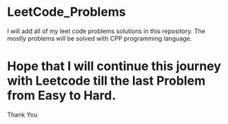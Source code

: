 # LeetCode_Problems
I will add all of my leet code problems solutions in this repository. The mostly problems will be solved with CPP programming language.
# Hope that I will continue this journey with Leetcode till the last Problem from Easy to Hard.
Thank You
